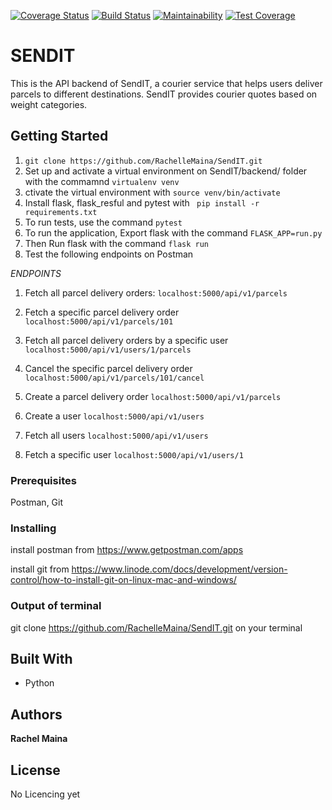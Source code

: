 [![Coverage Status](https://coveralls.io/repos/github/RachelleMaina/SendIT/badge.svg?branch=ch-update-endpoints-161859459)](https://coveralls.io/github/RachelleMaina/SendIT?branch=ch-update-endpoints-161859459)  [![Build Status](https://travis-ci.org/RachelleMaina/SendIT.svg?branch=ch-update-endpoints-161859459)](https://travis-ci.org/RachelleMaina/SendIT)  [![Maintainability](https://api.codeclimate.com/v1/badges/a99a88d28ad37a79dbf6/maintainability)](https://codeclimate.com/github/codeclimate/codeclimate/maintainability)  [![Test Coverage](https://api.codeclimate.com/v1/badges/a99a88d28ad37a79dbf6/test_coverage)](https://codeclimate.com/github/codeclimate/codeclimate/test_coverage)

# SENDIT

This is the API backend of SendIT, a courier service that helps users deliver parcels to different destinations. SendIT
provides courier quotes based on weight categories.

## Getting Started

1. `git clone https://github.com/RachelleMaina/SendIT.git`
2. Set up and activate a virtual environment on SendIT/backend/ folder with the commamnd `virtualenv venv`
3. ctivate the virtual environment with `source venv/bin/activate`
4. Install flask, flask_resful and pytest with ` pip install -r requirements.txt`
3. To run tests, use the command `pytest`
4. To run the application, Export flask with the command `FLASK_APP=run.py`
5. Then Run flask with the command `flask run`
6. Test the following endpoints on Postman

*ENDPOINTS*
1. Fetch all parcel delivery orders:
`localhost:5000/api/v1/parcels`

2. Fetch a specific parcel delivery order
`localhost:5000/api/v1/parcels/101`

3. Fetch all parcel delivery orders by a specific user
`localhost:5000/api/v1/users/1/parcels`

4. Cancel the specific parcel delivery order
`localhost:5000/api/v1/parcels/101/cancel`

5. Create a parcel delivery order
`localhost:5000/api/v1/parcels`

6. Create a user
`localhost:5000/api/v1/users`

7. Fetch all users
`localhost:5000/api/v1/users`

8. Fetch a specific user
`localhost:5000/api/v1/users/1`

### Prerequisites

Postman, Git


### Installing
install postman from https://www.getpostman.com/apps

install git from https://www.linode.com/docs/development/version-control/how-to-install-git-on-linux-mac-and-windows/



### Output of terminal
git clone https://github.com/RachelleMaina/SendIT.git  on your terminal

## Built With

* Python

## Authors

**Rachel Maina** 


## License

No Licencing yet




